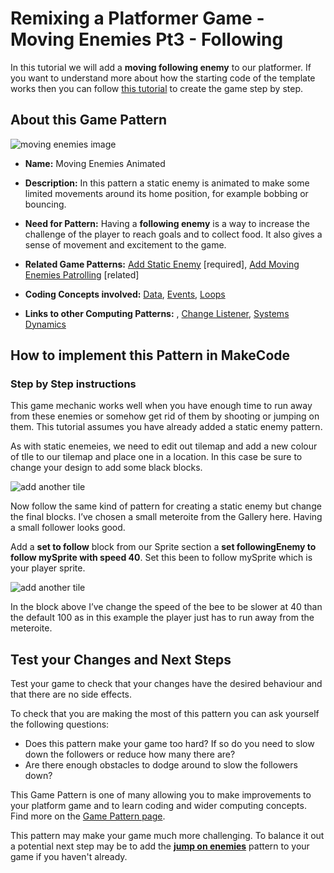 # Remixing a Platformer Game - Moving Enemies Pt3 - Following

In this tutorial we will add a **moving following enemy** to our platformer.
If you want to understand more about how the starting code of the template works then you can follow [this tutorial](https://arcade.makecode.com/beta#tutorial:https://github.com/mickfuzz/makecode-platformer-101)
 to create the game step by step.

## About this Game Pattern

![ moving enemies image](https://raw.githubusercontent.com/mickfuzz/makecode-platformer-101/master/images/patterns/gameMechanics_moving_enemies.jpg)

* **Name:** Moving Enemies Animated

* **Description:** In this pattern a static enemy is animated to make some limited movements around its home position, for example bobbing or bouncing.

* **Need for Pattern:** Having a **following enemy** is a way to increase the challenge of the player to reach goals and to collect food.
It also gives a sense of movement and excitement to the game.

* **Related Game Patterns:** [Add Static Enemy](addStaticEnemy) [required], [Add Moving Enemies Patrolling](movingEnemiesPatrolling) [related]

* **Coding Concepts involved:** [Data](learningDimensions#data), [Events](learningDimensions#events), [Loops](learningDimensions#events)

* **Links to other Computing Patterns:** , [Change Listener](learningDimensions#change-listener), [Systems Dynamics](learningDimensions#systems-dynamics)  

## How to implement this Pattern in MakeCode

### Step by Step instructions

This game mechanic works well when you have enough time to run away from these enemies or somehow get rid of them by shooting or jumping on them.
This tutorial assumes you have already added a static enemy pattern.

As with static enemeies, we need to edit out tilemap and add a new colour of tlle to our tilemap and place one in a location. In this case
be sure to change your design to add some black blocks.

![add another tile](https://raw.githubusercontent.com/mickfuzz/getting-started-making-a-platformer-test1/master/images/addFollowingEnemy2.png)

Now follow the same kind of pattern for creating a static enemy but change the final blocks. I’ve chosen a small meteroite from the Gallery here. Having a small follower
looks good.  

Add a **set to follow** block from our Sprite section a **set followingEnemy to follow mySprite with speed 40**. Set this been to follow mySprite which is your player sprite.

![add another tile](https://raw.githubusercontent.com/mickfuzz/getting-started-making-a-platformer-test1/master/images/addFollowingEnemy1.png)

In the block above I’ve change the speed of the bee to be slower at 40 than the default 100 as in this example the player just has to run away from the meteroite.

## Test your Changes and Next Steps

Test your game to check that your changes have the desired behaviour and that there are no side effects.

To check that you are making the most of this pattern you can ask yourself the following questions:

* Does this pattern make your game too hard? If so do you need to slow down the followers or reduce how many there are?
* Are there enough obstacles to dodge around to slow the followers down?

This Game Pattern is one of many allowing you to make improvements to your platform game and to learn coding and wider computing concepts.
Find more on the [Game Pattern page](gamePatterns.md).

This pattern may make your game much more challenging. To balance it out a potential next step may be to
add the **[jump on enemies](jumpOnEnemies)** pattern to your game if you haven't already.

